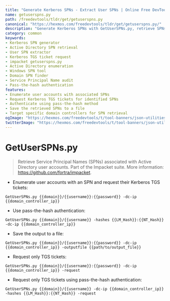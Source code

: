 ```yaml
---
title: "Generate Kerberos SPNs - Extract User SPNs | Online Free DevTools by Hexmos"
name: getuserspns.py
path: /freedevtools/tldr/get/getuserspns.py
canonical: "https://hexmos.com/freedevtools/tldr/get/getuserspns.py/"
description: "Generate Kerberos SPNs with GetUserSPNs.py, retrieve SPNs associated with Active Directory users and request Kerberos TGS tickets. Free online tool, no registration required."
category: common
keywords:
- Kerberos SPN generator
- Active Directory SPN retrieval
- User SPN extractor
- Kerberos TGS ticket request
- impacket getuserspns.py
- Active Directory enumeration
- Windows SPN tool
- Domain SPN finder
- Service Principal Name audit
- Pass-the-hash authentication
features:
- Enumerate user accounts with associated SPNs
- Request Kerberos TGS tickets for identified SPNs
- Authenticate using pass-the-hash method
- Save the retrieved SPNs to a file
- Target specific domain controllers for SPN retrieval
ogImage: "https://hexmos.com/freedevtools/t/tool-banners/json-utilities-banner.png"
twitterImage: "https://hexmos.com/freedevtools/t/tool-banners/json-utilities-banner.png"
---
```


# GetUserSPNs.py

> Retrieve Service Principal Names (SPNs) associated with Active Directory user accounts.
> Part of the Impacket suite.
> More information: <https://github.com/fortra/impacket>.

- Enumerate user accounts with an SPN and request their Kerberos TGS tickets:

`GetUserSPNs.py {{domain}}/{{username}}:{{password}} -dc-ip {{domain_controller_ip}}`

- Use pass-the-hash authentication:

`GetUserSPNs.py {{domain}}/{{username}} -hashes {{LM_Hash}}:{{NT_Hash}} -dc-ip {{domain_controller_ip}}`

- Save the output to a file:

`GetUserSPNs.py {{domain}}/{{username}}:{{password}} -dc-ip {{domain_controller_ip}} -outputfile {{path/to/output_file}}`

- Request only TGS tickets:

`GetUserSPNs.py {{domain}}/{{username}}:{{password}} -dc-ip {{domain_controller_ip}} -request`

- Request only TGS tickets using pass-the-hash authentication:

`GetUserSPNs.py {{domain}}/{{username}} -dc-ip {{domain_controller_ip}} -hashes {{LM_Hash}}:{{NT_Hash}} -request`
